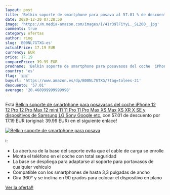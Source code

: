 ```yaml
---
layout: post
title: 'Belkin soporte de smartphone para posava al 57.01 % de descuento'
date: 2020-12-20 07:28:50
image: 'https://m.media-amazon.com/images/I/41r39lFiYyL._SL200_.jpg'
comments: true
category: ofertas
author: ring
slug: 'B00NL7GTXG-es'
actualPrice: 17.19 EUR
currency: EUR
price: 17.19
comparePrice: 39.99 EUR
prodname: 'Belkin soporte de smartphone para posavasos del coche  iPhone 12  12 Pro  12 Pro Max  12 mini  11  11 Pro  11 Pro Max  XS Max  XS  XR  X  SE y dispositivos de Samsung  LG  Sony  Google  etc.'
country: 'es'
flag: '🇪🇸'
buyurl: 'https://www.amazon.es/dp/B00NL7GTXG/?tag=tolees-21'
descuento: '57.01'
average: '20.468999999999998'
---
```


Está [Belkin soporte de smartphone para posavasos del coche  iPhone 12  12 Pro  12 Pro Max  12 mini  11  11 Pro  11 Pro Max  XS Max  XS  XR  X  SE y dispositivos de Samsung  LG  Sony  Google  etc.](https://www.amazon.es/dp/B00NL7GTXG/?tag=tolees-21) con 57.01 de descuento por 17.19 EUR (original: 39.99 EUR) en el siguiente enlace!

[![Belkin soporte de smartphone para posava](https://m.media-amazon.com/images/I/41r39lFiYyL._SL200_.jpg)](https://www.amazon.es/dp/B00NL7GTXG/?tag=tolees-21)

ℹ️:

- La abertura de la base del soporte evita que el cable de carga se enrolle
- Monta el teléfono en el coche con total seguridad
- La base se despliega para adaptarse al soporte para portavasos de cualquier vehículo
- Compatible con los smartphones de hasta 3,3 pulgadas de ancho
- Gira 360° y se inclina en 90 grados para colocar el dispositivo en plano

[Ver la oferta!!](https://www.amazon.es/dp/B00NL7GTXG/?tag=tolees-21)
